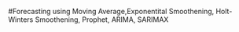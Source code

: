 #Forecasting using Moving Average,Exponentital Smoothening, Holt-Winters Smoothening, Prophet, ARIMA, SARIMAX
